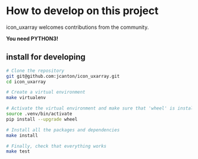 # How to develop on this project

icon_uxarray welcomes contributions from the community.

**You need PYTHON3!**

## install for developing

```bash
# Clone the repository
git git@github.com:jcanton/icon_uxarray.git
cd icon_uxarray

# Create a virtual environment
make virtualenv

# Activate the virtual environment and make sure that 'wheel' is installed
source .venv/bin/activate
pip install --upgrade wheel

# Install all the packages and dependencies
make install

# Finally, check that everything works
make test
```